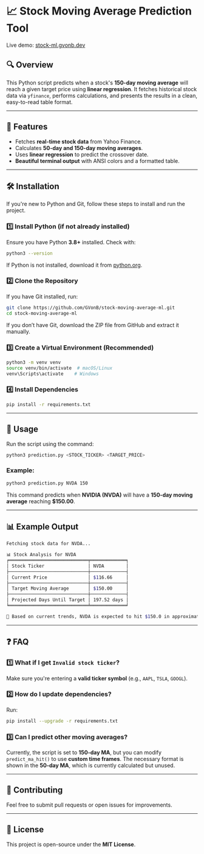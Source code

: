 # 📈 Stock Moving Average Prediction Tool

Live demo: [stock-ml.gvonb.dev](https://stock-ml.gvonb.dev)

## 🔍 Overview
This Python script predicts when a stock's **150-day moving average** will reach a given target price using **linear regression**. It fetches historical stock data via `yfinance`, performs calculations, and presents the results in a clean, easy-to-read table format.

---

## 🚀 Features
- Fetches **real-time stock data** from Yahoo Finance.
- Calculates **50-day and 150-day moving averages**.
- Uses **linear regression** to predict the crossover date.
- **Beautiful terminal output** with ANSI colors and a formatted table.

---

## 🛠 Installation
If you're new to Python and Git, follow these steps to install and run the project.

### 1️⃣ Install Python (if not already installed)
Ensure you have Python **3.8+** installed. Check with:
```sh
python3 --version
```
If Python is not installed, download it from [python.org](https://www.python.org/downloads/).

### 2️⃣ Clone the Repository
If you have Git installed, run:
```sh
git clone https://github.com/GVonB/stock-moving-average-ml.git
cd stock-moving-average-ml
```
If you don’t have Git, download the ZIP file from GitHub and extract it manually.

### 3️⃣ Create a Virtual Environment (Recommended)
```sh
python3 -m venv venv
source venv/bin/activate  # macOS/Linux
venv\Scripts\activate    # Windows
```

### 4️⃣ Install Dependencies
```sh
pip install -r requirements.txt
```

---

## 📌 Usage
Run the script using the command:
```sh
python3 prediction.py <STOCK_TICKER> <TARGET_PRICE>
```
### Example:
```sh
python3 prediction.py NVDA 150
```

This command predicts when **NVIDIA (NVDA)** will have a **150-day moving average** reaching **$150.00**.

---

## 📊 Example Output
```sh
Fetching stock data for NVDA...

📊 Stock Analysis for NVDA
╒═════════════════════════════╤═════════════╕
│ Stock Ticker                │ NVDA        │
├─────────────────────────────┼─────────────┤
│ Current Price               │ $116.66     │
├─────────────────────────────┼─────────────┤
│ Target Moving Average       │ $150.00     │
├─────────────────────────────┼─────────────┤
│ Projected Days Until Target │ 197.52 days │
╘═════════════════════════════╧═════════════╛

🚀 Based on current trends, NVDA is expected to hit $150.0 in approximately 197.52 days!
```

---

## ❓ FAQ
### 1️⃣ What if I get `Invalid stock ticker`?
Make sure you're entering a **valid ticker symbol** (e.g., `AAPL`, `TSLA`, `GOOGL`).

### 2️⃣ How do I update dependencies?
Run:
```sh
pip install --upgrade -r requirements.txt
```

### 3️⃣ Can I predict other moving averages?
Currently, the script is set to **150-day MA**, but you can modify `predict_ma_hit()` to use **custom time frames**.
The necessary format is shown in the **50-day MA**, which is currently calculated but unused.

---

## 🤝 Contributing
Feel free to submit pull requests or open issues for improvements.

---

## 📝 License
This project is open-source under the **MIT License**.

